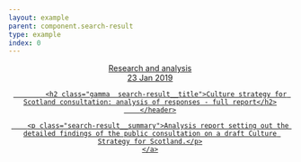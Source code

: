 ```yaml
---
layout: example
parent: component.search-result
type: example
index: 0
---
```

<article class="search-result">
    <a class="search-result__link" href="#" title="Culture strategy for Scotland consultation: analysis of responses - full report">
        <header class="search-result__header">
            <div class="search-result__metadata">
                <div class="search-result__label">Research and analysis</div>
                <div class="search-result__date">23 Jan 2019</div>
            </div>

            <h2 class="gamma  search-result__title">Culture strategy for Scotland consultation: analysis of responses - full report</h2>
        </header>

        <p class="search-result__summary">Analysis report setting out the detailed findings of the public consultation on a draft Culture Strategy for Scotland.</p>
    </a>
</article>

